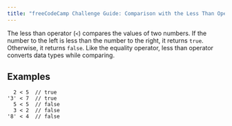 ```yaml
---
title: "freeCodeCamp Challenge Guide: Comparison with the Less Than Operator"
---
```


The less than operator (`<`) compares the values of two numbers. If the number to the left is less than the number to the right, it returns `true`. Otherwise, it returns `false`. Like the equality operator, less than operator converts data types while comparing.

## Examples

      2 < 5  // true
    '3' < 7  // true
      5 < 5  // false
      3 < 2  // false
    '8' < 4  // false
